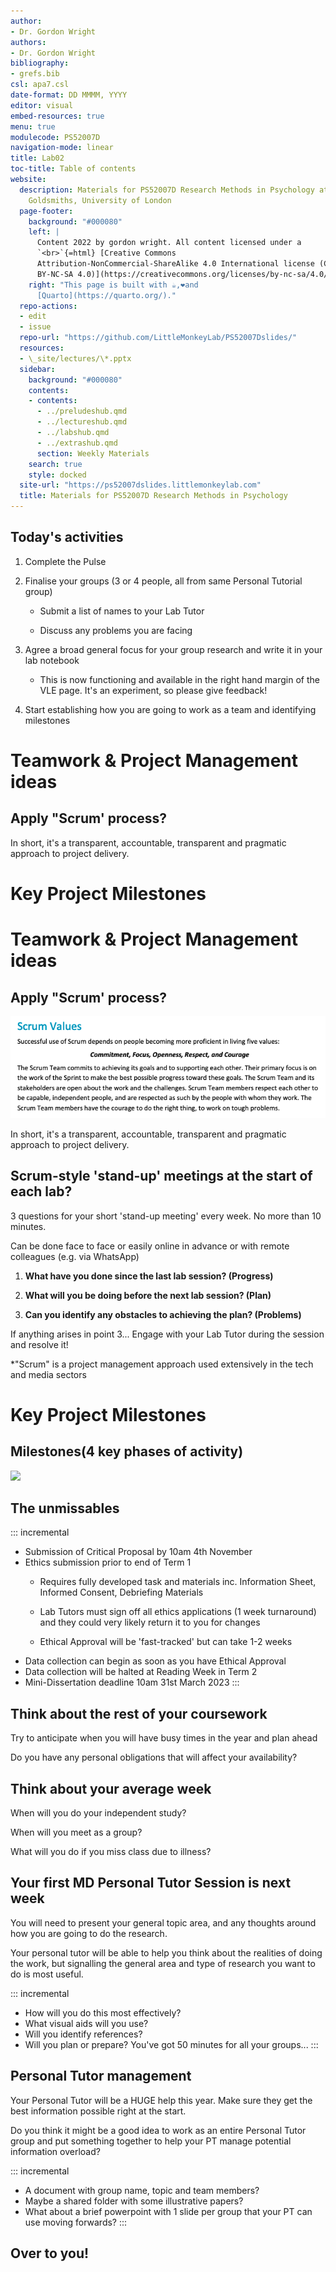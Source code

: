 ```yaml
---
author:
- Dr. Gordon Wright
authors:
- Dr. Gordon Wright
bibliography:
- grefs.bib
csl: apa7.csl
date-format: DD MMMM, YYYY
editor: visual
embed-resources: true
menu: true
modulecode: PS52007D
navigation-mode: linear
title: Lab02
toc-title: Table of contents
website:
  description: Materials for PS52007D Research Methods in Psychology at
    Goldsmiths, University of London
  page-footer:
    background: "#000080"
    left: |
      Content 2022 by gordon wright. All content licensed under a
      `<br>`{=html} [Creative Commons
      Attribution-NonCommercial-ShareAlike 4.0 International license (CC
      BY-NC-SA 4.0)](https://creativecommons.org/licenses/by-nc-sa/4.0/)
    right: "This page is built with ☕,❤️and
      [Quarto](https://quarto.org/)."
  repo-actions:
  - edit
  - issue
  repo-url: "https://github.com/LittleMonkeyLab/PS52007Dslides/"
  resources:
  - \_site/lectures/\*.pptx
  sidebar:
    background: "#000080"
    contents:
    - contents:
      - ../preludeshub.qmd
      - ../lectureshub.qmd
      - ../labshub.qmd
      - ../extrashub.qmd
      section: Weekly Materials
    search: true
    style: docked
  site-url: "https://ps52007dslides.littlemonkeylab.com"
  title: Materials for PS52007D Research Methods in Psychology
---
```


## Today's activities

1.  Complete the Pulse

2.  Finalise your groups (3 or 4 people, all from same Personal Tutorial
    group)

    -   Submit a list of names to your Lab Tutor

    -   Discuss any problems you are facing

3.  Agree a broad general focus for your group research and write it in
    your lab notebook

    -   This is now functioning and available in the right hand margin
        of the VLE page. It's an experiment, so please give feedback!

4.  Start establishing how you are going to work as a team and
    identifying milestones

# Teamwork & Project Management ideas

## Apply "Scrum' process?

In short, it's a transparent, accountable, transparent and pragmatic
approach to project delivery.

# Key Project Milestones

# Teamwork & Project Management ideas

## Apply "Scrum' process?

![](images/paste-D24DD0FD.png)

In short, it's a transparent, accountable, transparent and pragmatic
approach to project delivery.

## Scrum-style \'stand-up\' meetings at the start of each lab?

3 questions for your short \'stand-up meeting\' every week. No more than
10 minutes.

Can be done face to face or easily online in advance or with remote
colleagues (e.g. via WhatsApp)

1.  **What have you done since the last lab session? (Progress)**

2.  **What will you be doing before the next lab session? (Plan)**

3.  **Can you identify any obstacles to achieving the plan? (Problems)**

If anything arises in point 3... Engage with your Lab Tutor during the
session and resolve it!

\*\"Scrum\" is a project management approach used extensively in the
tech and media sectors

# Key Project Milestones

## Milestones(4 key phases of activity)

![](images/paste-3AFFC543.png)

## The unmissables

::: incremental
-   Submission of Critical Proposal by 10am 4th November
-   Ethics submission prior to end of Term 1
    -   Requires fully developed task and materials inc. Information
        Sheet, Informed Consent, Debriefing Materials

    -   Lab Tutors must sign off all ethics applications (1 week
        turnaround) and they could very likely return it to you for
        changes

    -   Ethical Approval will be \'fast-tracked\' but can take 1-2 weeks
-   Data collection can begin as soon as you have Ethical Approval
-   Data collection will be halted at Reading Week in Term 2
-   Mini-Dissertation deadline 10am 31st March 2023
:::

## Think about the rest of your coursework

Try to anticipate when you will have busy times in the year and plan
ahead

Do you have any personal obligations that will affect your availability?

## Think about your average week

When will you do your independent study?

When will you meet as a group?

What will you do if you miss class due to illness?

## Your first MD Personal Tutor Session is next week

You will need to present your general topic area, and any thoughts
around how you are going to do the research.

Your personal tutor will be able to help you think about the realities
of doing the work, but signalling the general area and type of research
you want to do is most useful.

::: incremental
-   How will you do this most effectively?
-   What visual aids will you use?
-   Will you identify references?
-   Will you plan or prepare? You\'ve got 50 minutes for all your
    groups...
:::

## Personal Tutor management

Your Personal Tutor will be a HUGE help this year. Make sure they get
the best information possible right at the start.

Do you think it might be a good idea to work as an entire Personal Tutor
group and put something together to help your PT manage potential
information overload?

::: incremental
-   A document with group name, topic and team members?
-   Maybe a shared folder with some illustrative papers?
-   What about a brief powerpoint with 1 slide per group that your PT
    can use moving forwards?
:::

## Over to you!
